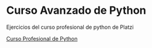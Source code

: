 # Curso Avanzado de Python

Ejercicios del curso profesional de python de Platzi


[Curso Profesional de Python](https://platzi.com/cursos/python-profesional/) 
